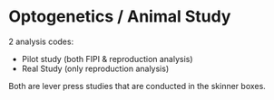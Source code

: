 # Optogenetics / Animal Study

2 analysis codes:

- Pilot study (both FIPI & reproduction analysis)
- Real Study (only reproduction analysis)

Both are lever press studies that are conducted in the skinner boxes.
